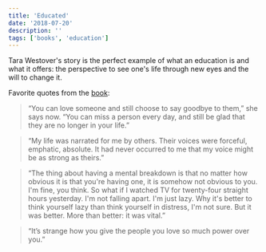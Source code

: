 ```yaml
---
title: 'Educated'
date: '2018-07-20'
description: ''
tags: ['books', 'education']
---
```


Tara Westover's story is the perfect example of what an education is and what it offers: the perspective to see one's life through new eyes and the will to change it.

Favorite quotes from the [book](https://amzn.eu/frCEeLg):

> “You can love someone and still choose to say goodbye to them,” she says now. “You can miss a person every day, and still be glad that they are no longer in your life.”

> “My life was narrated for me by others. Their voices were forceful, emphatic, absolute. It had never occurred to me that my voice might be as strong as theirs.”

> “The thing about having a mental breakdown is that no matter how obvious it is that you're having one, it is somehow not obvious to you. I'm fine, you think. So what if I watched TV for twenty-four straight hours yesterday. I'm not falling apart. I'm just lazy. Why it's better to think yourself lazy than think yourself in distress, I'm not sure. But it was better. More than better: it was vital.”

> “It’s strange how you give the people you love so much power over you.”
